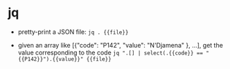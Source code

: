 # jq

- pretty-print a JSON file:
`jq . {{file}}`

- given an array like [{"code": "P142", "value": "N'Djamena" }, ...], get the value corresponding to the code
`jq ".[] | select(.{{code}} == "{{P142}}").{{value}}" {{file}}`

